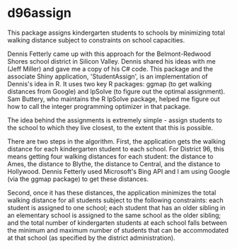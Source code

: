 # d96assign

This package assigns kindergarten students to schools by minimizing total walking distance subject to constraints on school capacities.

Dennis Fetterly came up with this approach for the Belmont-Redwood Shores school district in Silicon Valley. Dennis shared his ideas with me (Jeff Miller) and gave me a copy of his C# code. This package and the associate Shiny application, 'StudentAssign', is an implementation of Dennis's idea in R. It uses two key R packages: ggmap (to get walking distances from Google) and lpSolve (to figure out the optimal assignment). Sam Buttery, who maintains the R lpSolve package, helped me figure out how to call the integer programming optimizer in that package.

The idea behind the assignments is extremely simple - assign students to the school to which they live closest, to the extent that this is possible.

There are two steps in the algorithm. First, the application gets the walking distance for each kindergarten student to each school. For District 96, this means getting four walking distances for each student: the distance to Ames, the distance to Blythe, the distance to Central, and the distance to Hollywood. Dennis Fetterly used Microsoft's Bing API and I am using Google (via the ggmap package) to get these distances.

Second, once it has these distances, the application minimizes the total walking distance for all students subject to the following constraints: each student is assigned to one school; each student that has an older sibling in an elementary school is assigned to the same school as the older sibling; and the total number of kindergarten students at each school falls between the minimum and maximum number of students that can be accommodated at that school (as specified by the district administration).
